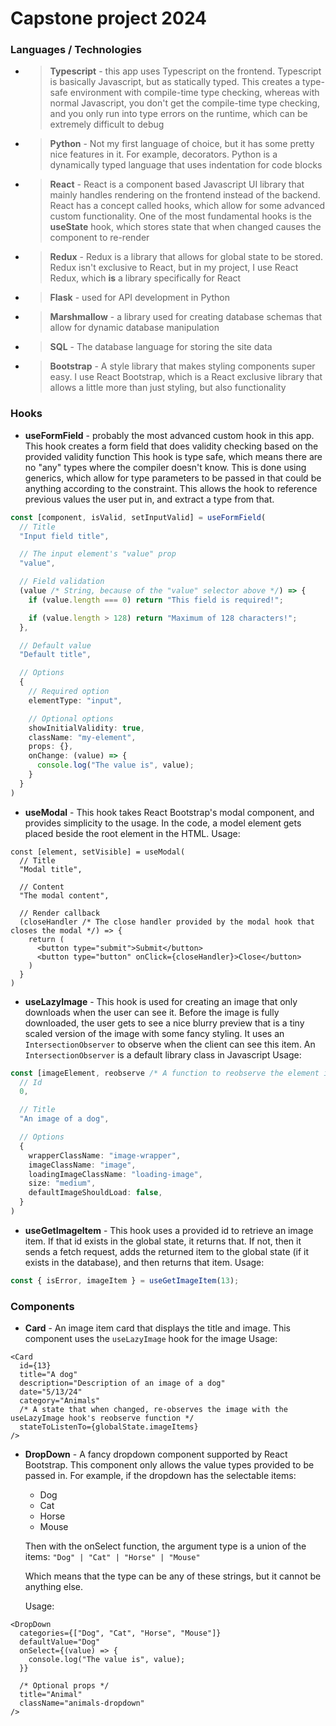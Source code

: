 # Capstone project 2024

### Languages / Technologies

* > **Typescript** - this app uses Typescript on the frontend. Typescript is basically Javascript, but as statically typed. This creates a type-safe environment with compile-time type checking, whereas with normal Javascript, you don't get the compile-time type checking, and you only run into type errors on the runtime, which can be extremely difficult to debug

* > **Python** - Not my first language of choice, but it has some pretty nice features in it. For example, decorators. Python is a dynamically typed language that uses indentation for code blocks

* > **React** - React is a component based Javascript UI library that mainly handles rendering on the frontend instead of the backend. React has a concept called hooks, which allow for some advanced custom functionality. One of the most fundamental hooks is the **useState** hook, which stores state that when changed causes the component to re-render

* > **Redux** - Redux is a library that allows for global state to be stored. Redux isn't exclusive to React, but in my project, I use React Redux, which **is** a library specifically for React

* > **Flask** - used for API development in Python

* > **Marshmallow** - a library used for creating database schemas that allow for dynamic database manipulation

* > **SQL** - The database language for storing the site data

* > **Bootstrap** - A style library that makes styling components super easy. I use React Bootstrap, which is a React exclusive library that allows a little more than just styling, but also functionality

### Hooks

* **useFormField** - probably the most advanced custom hook in this app. This hook creates a form field that does validity checking based on the provided validity function
This hook is type safe, which means there are no "any" types where the compiler doesn't know. This is done using generics, which allow for type parameters to be passed in that could be anything according to the constraint. This allows the hook to reference previous values the user put in, and extract a type from that.

```typescript
const [component, isValid, setInputValid] = useFormField(
  // Title
  "Input field title",

  // The input element's "value" prop
  "value",

  // Field validation
  (value /* String, because of the "value" selector above */) => {
    if (value.length === 0) return "This field is required!";

    if (value.length > 128) return "Maximum of 128 characters!";
  },

  // Default value
  "Default title",

  // Options
  {
    // Required option
    elementType: "input",

    // Optional options
    showInitialValidity: true,
    className: "my-element",
    props: {},
    onChange: (value) => {
      console.log("The value is", value);
    }
  }
)
```

* **useModal** - This hook takes React Bootstrap's modal component, and provides simplicity to the usage. In the code, a model element gets placed beside the root element in the HTML.
Usage:

```tsx
const [element, setVisible] = useModal(
  // Title
  "Modal title",

  // Content
  "The modal content",

  // Render callback
  (closeHandler /* The close handler provided by the modal hook that closes the modal */) => {
    return (
      <button type="submit">Submit</button>
      <button type="button" onClick={closeHandler}>Close</button>
    )
  }
)
```

* **useLazyImage** - This hook is used for creating an image that only downloads when the user can see it. Before the image is fully downloaded, the user gets to see a nice blurry preview that is a tiny scaled version of the image with some fancy styling.
It uses an `IntersectionObserver` to observe when the client can see this item. An `IntersectionObserver` is a default library class in Javascript
Usage:

```typescript
const [imageElement, reobserve /* A function to reobserve the element if needed with the IntersectionObserver */] = useLazyImage(
  // Id
  0,

  // Title
  "An image of a dog",

  // Options
  {
    wrapperClassName: "image-wrapper",
    imageClassName: "image",
    loadingImageClassName: "loading-image",
    size: "medium",
    defaultImageShouldLoad: false,
  }
)
```

* **useGetImageItem** - This hook uses a provided id to retrieve an image item. If that id exists in the global state, it returns that. If not, then it sends a fetch request, adds the returned item to the global state (if it exists in the database), and then returns that item.
Usage:

```typescript
const { isError, imageItem } = useGetImageItem(13);
```

### Components

* **Card** - An image item card that displays the title and image. This component uses the `useLazyImage` hook for the image
Usage:

```tsx
<Card 
  id={13}
  title="A dog"
  description="Description of an image of a dog"
  date="5/13/24"
  category="Animals"
  /* A state that when changed, re-observes the image with the useLazyImage hook's reobserve function */
  stateToListenTo={globalState.imageItems}
/>
```

* **DropDown** - A fancy dropdown component supported by React Bootstrap. This component only allows the value types provided to be passed in. For example, if the dropdown has the selectable items:
  * Dog
  * Cat
  * Horse
  * Mouse

  Then with the onSelect function, the argument type is a union of the items:
  `"Dog" | "Cat" | "Horse" | "Mouse"`
  
  Which means that the type can be any of these strings, but it cannot be anything else.

  Usage:

```tsx
<DropDown 
  categories={["Dog", "Cat", "Horse", "Mouse"]}
  defaultValue="Dog"
  onSelect={(value) => {
    console.log("The value is", value);
  }}

  /* Optional props */
  title="Animal"
  className="animals-dropdown"
/>
```